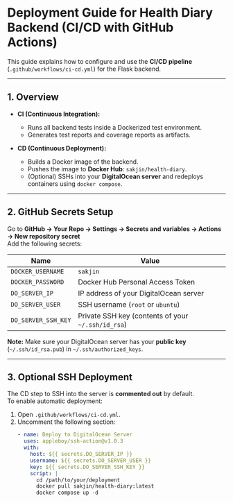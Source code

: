 # Deployment Guide for Health Diary Backend (CI/CD with GitHub Actions)

This guide explains how to configure and use the **CI/CD pipeline** (`.github/workflows/ci-cd.yml`) for the Flask backend.

---

## **1. Overview**

- **CI (Continuous Integration):**
  - Runs all backend tests inside a Dockerized test environment.
  - Generates test reports and coverage reports as artifacts.

- **CD (Continuous Deployment):**
  - Builds a Docker image of the backend.
  - Pushes the image to **Docker Hub**: `sakjin/health-diary`.
  - (Optional) SSHs into your **DigitalOcean server** and redeploys containers using `docker compose`.

---

## **2. GitHub Secrets Setup**

Go to **GitHub → Your Repo → Settings → Secrets and variables → Actions → New repository secret**  
Add the following secrets:

| Name               | Value                                      |
|--------------------|--------------------------------------------|
| `DOCKER_USERNAME`  | `sakjin`                                   |
| `DOCKER_PASSWORD`  | Docker Hub Personal Access Token           |
| `DO_SERVER_IP`     | IP address of your DigitalOcean server     |
| `DO_SERVER_USER`   | SSH username (`root` or `ubuntu`)          |
| `DO_SERVER_SSH_KEY`| Private SSH key (contents of your `~/.ssh/id_rsa`) |

**Note:** Make sure your DigitalOcean server has your **public key** (`~/.ssh/id_rsa.pub`) in `~/.ssh/authorized_keys`.

---

## **3. Optional SSH Deployment**

The CD step to SSH into the server is **commented out** by default.  
To enable automatic deployment:
1. Open `.github/workflows/ci-cd.yml`.
2. Uncomment the following section:
   ```yaml
   - name: Deploy to DigitalOcean Server
     uses: appleboy/ssh-action@v1.0.3
     with:
       host: ${{ secrets.DO_SERVER_IP }}
       username: ${{ secrets.DO_SERVER_USER }}
       key: ${{ secrets.DO_SERVER_SSH_KEY }}
       script: |
         cd /path/to/your/deployment
         docker pull sakjin/health-diary:latest
         docker compose up -d
